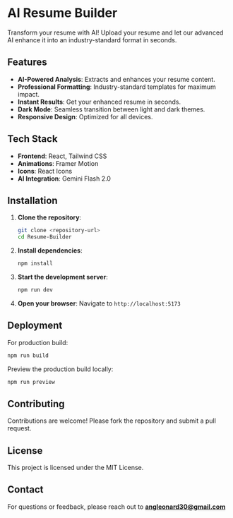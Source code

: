 # AI Resume Builder

Transform your resume with AI! Upload your resume and let our advanced AI enhance it into an industry-standard format in seconds.

## Features

- **AI-Powered Analysis**: Extracts and enhances your resume content.
- **Professional Formatting**: Industry-standard templates for maximum impact.
- **Instant Results**: Get your enhanced resume in seconds.
- **Dark Mode**: Seamless transition between light and dark themes.
- **Responsive Design**: Optimized for all devices.

## Tech Stack

- **Frontend**: React, Tailwind CSS
- **Animations**: Framer Motion
- **Icons**: React Icons
- **AI Integration**: Gemini Flash 2.0

## Installation

1. **Clone the repository**:
   ```bash
   git clone <repository-url>
   cd Resume-Builder
   ```

2. **Install dependencies**:
   ```bash
   npm install
   ```

3. **Start the development server**:
   ```bash
   npm run dev
   ```

4. **Open your browser**:
   Navigate to `http://localhost:5173`

## Deployment

For production build:
```bash
npm run build
```

Preview the production build locally:
```bash
npm run preview
```

## Contributing

Contributions are welcome! Please fork the repository and submit a pull request.

## License

This project is licensed under the MIT License.

## Contact

For questions or feedback, please reach out to **angleonard30@gmail.com**
